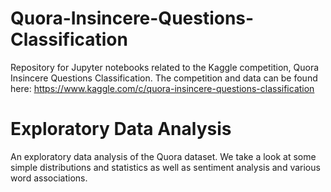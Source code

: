 # Quora-Insincere-Questions-Classification
Repository for Jupyter notebooks related to the Kaggle competition, Quora Insincere Questions Classification.  The competition and data can be found here: https://www.kaggle.com/c/quora-insincere-questions-classification

# Exploratory Data Analysis
An exploratory data analysis of the Quora dataset.  We take a look at some simple distributions and statistics as well as sentiment analysis and various word associations.  
